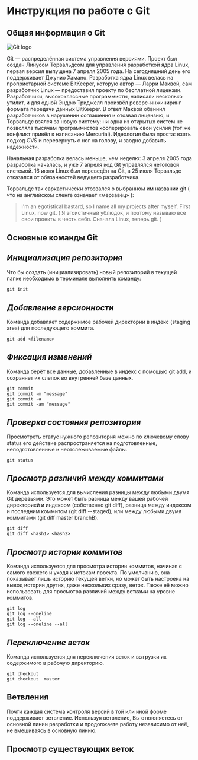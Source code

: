 # **Инструкция по работе с Git** 
## **Общая информация о Git** 

![Git logo](git_logo.png)

Git — распределённая система управления версиями. 
Проект был создан Линусом Торвальдсом для управления разработкой ядра Linux, 
первая версия выпущена 7 апреля 2005 года. На сегодняшний день его поддерживает 
Джунио Хамано.
Разработка ядра Linux велась на проприетарной системе BitKeeper, которую 
автор — Ларри Маквой, сам разработчик Linux — предоставил проекту по бесплатной 
лицензии. Разработчики, высококлассные программисты, написали несколько утилит, 
и для одной Эндрю Триджелл произвёл реверс-инжиниринг формата передачи данных 
BitKeeper. В ответ Маквой обвинил разработчиков в нарушении соглашения и отозвал
лицензию, и Торвальдс взялся за новую систему: ни одна из открытых систем не 
позволяла тысячам программистов кооперировать свои усилия (тот же конфликт 
привёл к написанию Mercurial). Идеология была проста: взять подход CVS и 
перевернуть с ног на голову, и заодно добавить надёжности.

Начальная разработка велась меньше, чем неделю: 3 апреля 2005 года разработка 
началась, и уже 7 апреля код Git управлялся неготовой системой. 16 июня Linux 
был переведён на Git, а 25 июля Торвальдс отказался от обязанностей ведущего 
разработчика.

Торвальдс так саркастически отозвался о выбранном им названии git ( что на 
английском сленге означает «мерзавец» ):

>I'm an egotistical bastard, so I name all my projects after myself. First 
Linux, now git. ( Я эгоистичный ублюдок, и поэтому называю все свои проекты в 
честь себя. Сначала Linux, теперь git. )

## **Основные команды Git** 

## *Инициализация репозитория*

Что бы создать (инициализировать) новый репозиторий в текущей папке необходимо
в терминале выполнить команду:

    git init 

## *Добавление версионности*
Команда добавляет содержимое рабочей директории в индекс (staging area) 
для последующего коммита.

    git add <filename>

## *Фиксация изменений*
Команда берёт все данные, добавленные в индекс с помощью git add, и сохраняет 
их слепок во внутренней базе данных.

    git commit
    git commit -m "message"
    git commit -a
    git commit -am "message"

## *Проверка состояния репозитория*
Просмотреть статус нужного репозитория можно по ключевому слову status его 
действие распространяется на подготовленные, неподготовленные и неотслеживаемые 
файлы.

    git status

## *Просмотр различий между коммитами*
Команда используется для вычисления разницы между любыми двумя Git деревьями. 
Это может быть разница между вашей рабочей директорией и индексом 
(собственно git diff), разница между индексом и последним коммитом 
(git diff --staged), или между любыми двумя коммитами (git diff master branchB).

    git diff
    git diff <hash1> <hash2>

## *Просмотр истории коммитов*
Команда используется для просмотра истории коммитов, начиная с самого свежего и 
уходя к истокам проекта. По умолчанию, она показывает лишь историю текущей 
ветки, но может быть настроена на вывод истории других, даже нескольких сразу, 
веток. Также её можно использовать для просмотра различий между ветками 
на уровне коммитов.

    git log
    git log --oneline
    git log --all
    git log --oneline --all

## *Переключение веток*
Команда используется для переключения веток и выгрузки их содержимого в 
рабочую директорию.

    git checkout
    git checkout  master 

## **Ветвления** 

Почти каждая система контроля версий в той или иной форме поддерживает 
ветвление. Используя ветвление, Вы отклоняетесь от основной линии разработки 
и продолжаете работу независимо от неё, не вмешиваясь в основную линию. 

## **Просмотр существующих веток**
